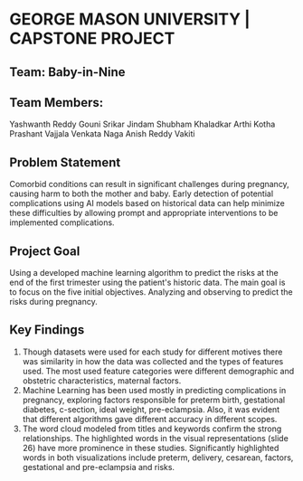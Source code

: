 # GEORGE MASON UNIVERSITY | CAPSTONE PROJECT

## Team: Baby-in-Nine
## Team Members:

 Yashwanth Reddy Gouni
 Srikar Jindam
 Shubham Khaladkar
 Arthi Kotha
 Prashant Vajjala Venkata Naga
 Anish Reddy Vakiti

## Problem Statement
Comorbid conditions can result in significant challenges during pregnancy, causing harm to both the mother and baby. Early detection of potential complications using AI models based on historical data can help minimize these difficulties by allowing prompt and appropriate interventions to be implemented complications.

## Project Goal
Using a developed machine learning algorithm to predict the risks at the end of the first trimester using the patient's historic data. The main goal is to focus on the five initial objectives. Analyzing and observing to predict the risks during pregnancy.

## Key Findings
1. Though datasets were used for each study for different motives there was similarity in how the data was collected and the types of features used. The most used feature categories were different demographic and obstetric characteristics, maternal factors.
2. Machine Learning  has been used mostly in predicting complications in pregnancy, exploring factors responsible for preterm birth, gestational diabetes, c-section, ideal weight, pre-eclampsia. Also, it was evident that different algorithms gave different accuracy in different scopes.
3. The word cloud modeled from titles and keywords confirm the strong relationships. The highlighted words in the visual representations (slide 26) have more prominence in these studies. Significantly highlighted words in both visualizations include  preterm, delivery, cesarean, factors, gestational and pre-eclampsia and risks.





